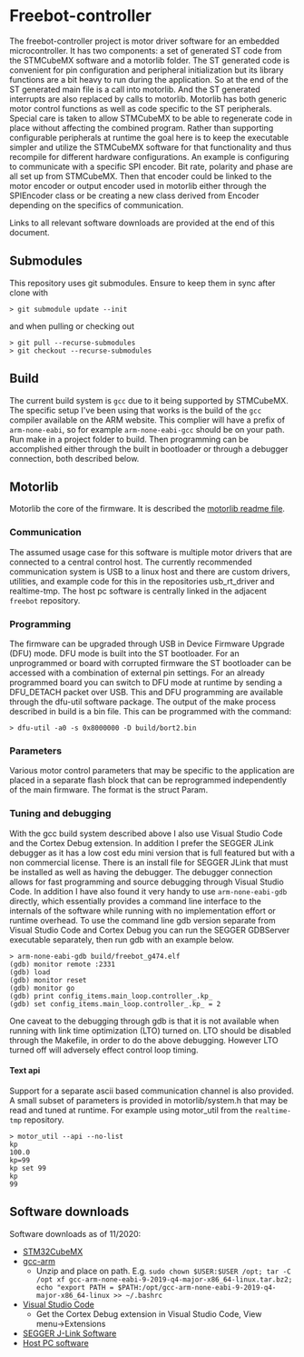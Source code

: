 # Freebot-controller
The freebot-controller project is motor driver software for an embedded microcontroller. It has two components: a set of generated ST code from the STMCubeMX software and a motorlib folder. The ST generated code is convenient for pin configuration and peripheral initialization but its library functions are a bit heavy to run during the application. So at the end of the ST generated main file is a call into motorlib. And the ST generated interrupts are also replaced by calls to motorlib. Motorlib has both generic motor control functions as well as code specific to the ST peripherals. Special care is taken to allow STMCubeMX to be able to regenerate code in place without affecting the combined program. Rather than supporting configurable peripherals at runtime the goal here is to keep the executable simpler and utilize the STMCubeMX software for that functionality and thus recompile for different hardware configurations. An example is configuring to communicate with a specific SPI encoder. Bit rate, polarity and phase are all set up from STMCubeMX. Then that encoder could be linked to the motor encoder or output encoder used in motorlib either through the SPIEncoder class or be creating a new class derived from Encoder depending on the specifics of communication. 

Links to all relevant software downloads are provided at the end of this document.

## Submodules
This repository uses git submodules. Ensure to keep them in sync after clone with
```console
> git submodule update --init
```
and when pulling or checking out
```console
> git pull --recurse-submodules
> git checkout --recurse-submodules
```

## Build
The current build system is `gcc` due to it being supported by STMCubeMX. The specific setup I've been using that works is the build of the `gcc` compiler available on the ARM website. This complier will have a prefix of `arm-none-eabi`, so for example `arm-none-eabi-gcc` should be on your path. Run make in a project folder to build. Then programming can be accomplished either through the built in bootloader or through a debugger connection, both described below.

## Motorlib
Motorlib the core of the firmware. It is described the [motorlib readme file](motorlib/README.md).

### Communication
The assumed usage case for this software is multiple motor drivers that are connected to a central control host. The currently recommended communication system is USB to a linux host and there are custom drivers, utilities, and example code for this in the repositories usb_rt_driver and realtime-tmp. The host pc software is centrally linked in the adjacent `freebot` repository.

### Programming
The firmware can be upgraded through USB in Device Firmware Upgrade (DFU) mode. DFU mode is built into the ST bootloader. For an unprogrammed or board with corrupted firmware the ST bootloader can be accessed with a combination of external pin settings. For an already programmed board you can switch to DFU mode at runtime by sending a DFU_DETACH packet over USB. This and DFU programming are available through the dfu-util software package. The output of the make process described in build is a bin file. This can be programmed with the command:
```console
> dfu-util -a0 -s 0x8000000 -D build/bort2.bin
```

### Parameters
Various motor control parameters that may be specific to the application are placed in a separate flash block that can be reprogrammed independently of the main firmware. The format is the struct Param.

### Tuning and debugging
With the gcc build system described above I also use Visual Studio Code and the Cortex Debug extension. In addition I prefer the SEGGER JLink debugger as it has a low cost edu mini version that is full featured but with a non commercial license. There is an install file for SEGGER JLink that must be installed as well as having the debugger. The debugger connection allows for fast programming and source debugging through Visual Studio Code. In addition I have also found it very handy to use `arm-none-eabi-gdb` directly, which essentially provides a command line interface to the internals of the software while running with no implementation effort or runtime overhead. To use the command line gdb version separate from Visual Studio Code and Cortex Debug you can run the SEGGER GDBServer executable separately, then run gdb with an example below.
```console
> arm-none-eabi-gdb build/freebot_g474.elf
(gdb) monitor remote :2331
(gdb) load
(gdb) monitor reset
(gdb) monitor go
(gdb) print config_items.main_loop.controller_.kp_
(gdb) set config_items.main_loop.controller_.kp_ = 2
```
One caveat to the debugging through gdb is that it is not available when running with link time optimization (LTO) turned on. LTO should be disabled through the Makefile, in order to do the above debugging. However LTO turned off will adversely effect control loop timing.

#### Text api
Support for a separate ascii based communication channel is also provided. A small subset of parameters is provided in motorlib/system.h that may be read and tuned at runtime. For example using motor_util from the `realtime-tmp` repository.
```console
> motor_util --api --no-list
kp
100.0
kp=99
kp set 99
kp
99
```

## Software downloads
Software downloads as of 11/2020:
- [STM32CubeMX](https://www.st.com/en/development-tools/stm32cubemx.html)
- [gcc-arm](https://developer.arm.com/tools-and-software/open-source-software/developer-tools/gnu-toolchain/gnu-rm/downloads)
  - Unzip and place on path. E.g. `sudo chown $USER:$USER /opt; tar -C /opt xf gcc-arm-none-eabi-9-2019-q4-major-x86_64-linux.tar.bz2; echo "export PATH = $PATH:/opt/gcc-arm-none-eabi-9-2019-q4-major-x86_64-linux >> ~/.bashrc`
- [Visual Studio Code](https://code.visualstudio.com/download)
  - Get the Cortex Debug extension in Visual Studio Code, View menu&rarr;Extensions
- [SEGGER J-Link Software](https://www.segger.com/downloads/jlink/#J-LinkSoftwareAndDocumentationPack)
- [Host PC software](https://raw.githubusercontent.com/unhuman-io/freebot/master/install-freebot.sh)